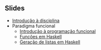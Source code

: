 Slides
------

- [Introdução à disciplina](https://docs.google.com/presentation/d/1SZ2F6yJBt_IIC4nx2LD4iThwgZKGbGDDIhKxgBlKrgw/export/pdf)
- Paradigma funcional
   - [Introdução à programação funcional](https://docs.google.com/presentation/d/1jzz4HZhEmPwXvG9wCPAcJsEqZnXzMiGCwLRaNJwy4lI/export/pdf)
   - [Funções em Haskell](https://docs.google.com/presentation/d/1oodGjHp6E7FyOvhaZ9Wb6G9obBzQBJZAvnie7ba2Wno/export/pdf)
   - [Geração de listas em Haskell](https://docs.google.com/presentation/d/1JVFCTYwsn0iDCTbmG4SkkpE81A-xsDqH7kn4wmiiQoA/export/pdf)
<!--

- [Listas em Python](https://docs.google.com/presentation/d/1RhujRyssNVkQc_W2r-OLAb8sVYSQe8MLTP1580bz4bA/export/pdf)
   - [Funções de alta ordem em Python](https://docs.google.com/presentation/d/1LHcNwX8RyjdoiN4ykJpauCfD2ej0J0X7MAkhKzXXDyM/export/pdf)
   - [Funções anônimas em Python](https://docs.google.com/presentation/d/1LmhKFMm4zNisf8H_I7l8uN-ON04GChCqg9ugzdNvbpQ/export/pdf)
   - [List comprehension em Python](https://docs.google.com/presentation/d/1YpLSfAzdbNnUamzvGUhSMYcrem68LZyAod5cYwCeF3s/export/pdf)
   - [Exemplo: valida CPF em Python funcional](https://docs.google.com/presentation/d/1oYZFXJyVx1t-hHvqDRG_yaVtvQkTAootUTnNbHigv6M/export/pdf)
- Paradigma lógico
   - [Introdução à programação lógica](https://docs.google.com/presentation/d/1r38jcaZLbamiU1VGNj3NfLFp5AjBgg3aKMf7nPbHcY8/export/pdf)
   - [Fatos, regras, consultas e variáveis em Prolog](https://docs.google.com/presentation/d/1DpeJURxTJlarN14J3us6thQjFtQxrguNpJYbz2NajHc/export/pdf)
   - [Listas em Prolog](https://docs.google.com/presentation/d/1IYRDCQcDNgXqdl6Pcg8Z_0jSuQS_d7GtKdZaUUZiKUU/export/pdf)
- Paradigma orientado a objetos
   - [Introdução à programação orientada a objetos](https://docs.google.com/presentation/d/1Z3BkBWRQQ5Ip4mhihbgVWSZBdTjJuul1lL2Hm8vgwW0/export/pdf)
   - [Classes em C++](https://docs.google.com/presentation/d/1g-8GQfHEJRUUocDpjrMcR-lP9ab8IQjTTeV9ktmYX00/export/pdf)
   - [Polimorfismo estático em C++](https://docs.google.com/presentation/d/1aCovKdcxMShhvMo4dBfvVoOs5mS8iYD-sL5XMB5khQE/export/pdf)
   - [Herança em C++](https://docs.google.com/presentation/d/1jyzsYPIPLnsVyAVQ6twKwVeBY0GUagsfA5EjGAD1j78/export/pdf)
   - [Polimorfismo dinâmico em C++](https://docs.google.com/presentation/d/1AzQQ_Ri7Wvlf0QgHITURi7zIainMlS9LKA9rjntrcgY/export/pdf)
   - [Interfaces gráficas com FLTK em C++](https://docs.google.com/presentation/d/1hKk_UpyfFFJSZ6mZYKmm0xQCmdJ-qfCfVqdEzpML5NU/export/pdf)
- Programação concorrente
   - [Threads em C++](https://docs.google.com/presentation/d/1cRC8vP1YMjm-0m5WBeur3I_HIOMHjlFk9T5_9oIQZAo/export/pdf)
-->
